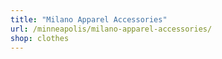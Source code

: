 ```yaml
---
title: "Milano Apparel Accessories"
url: /minneapolis/milano-apparel-accessories/
shop: clothes
---
```

